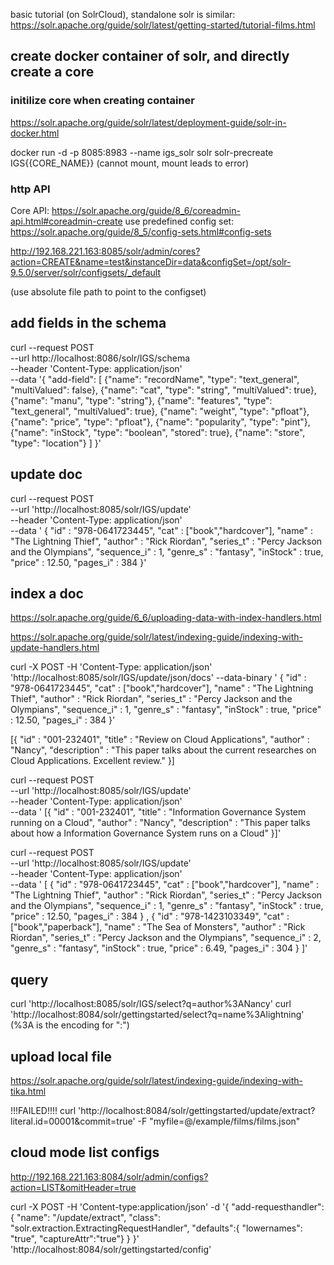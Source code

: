  basic tutorial (on SolrCloud), standalone solr is similar:
 https://solr.apache.org/guide/solr/latest/getting-started/tutorial-films.html
 ## create docker container of solr, and directly create a core
 ### initilize core when creating container
 https://solr.apache.org/guide/solr/latest/deployment-guide/solr-in-docker.html  

 docker run -d  -p 8085:8983 --name igs_solr solr solr-precreate IGS{{CORE_NAME}}
 (cannot mount, mount leads to error)

### http API
Core API:
https://solr.apache.org/guide/8_6/coreadmin-api.html#coreadmin-create
use predefined config set:
https://solr.apache.org/guide/8_5/config-sets.html#config-sets

http://192.168.221.163:8085/solr/admin/cores?action=CREATE&name=test&instanceDir=data&configSet=/opt/solr-9.5.0/server/solr/configsets/_default

(use absolute file path to point to the configset)

 ## add fields in the schema
 curl --request POST \
  --url http://localhost:8086/solr/IGS/schema \
  --header 'Content-Type: application/json' \
  --data '{
  "add-field": [
    {"name": "recordName", "type": "text_general", "multiValued": false},
    {"name": "cat", "type": "string", "multiValued": true},
    {"name": "manu", "type": "string"},
    {"name": "features", "type": "text_general", "multiValued": true},
    {"name": "weight", "type": "pfloat"},
    {"name": "price", "type": "pfloat"},
    {"name": "popularity", "type": "pint"},
    {"name": "inStock", "type": "boolean", "stored": true},
    {"name": "store", "type": "location"}
  ]
}'

## update doc
curl --request POST \
--url 'http://localhost:8085/solr/IGS/update' \
  --header 'Content-Type: application/json' \
  --data '  {
    "id" : "978-0641723445",
    "cat" : ["book","hardcover"],
    "name" : "The Lightning Thief",
    "author" : "Rick Riordan",
    "series_t" : "Percy Jackson and the Olympians",
    "sequence_i" : 1,
    "genre_s" : "fantasy",
    "inStock" : true,
    "price" : 12.50,
    "pages_i" : 384
  }'

## index a doc
https://solr.apache.org/guide/6_6/uploading-data-with-index-handlers.html

https://solr.apache.org/guide/solr/latest/indexing-guide/indexing-with-update-handlers.html

curl -X POST -H 'Content-Type: application/json' 'http://localhost:8085/solr/IGS/update/json/docs' --data-binary '
{
    "id" : "978-0641723445",
    "cat" : ["book","hardcover"],
    "name" : "The Lightning Thief",
    "author" : "Rick Riordan",
    "series_t" : "Percy Jackson and the Olympians",
    "sequence_i" : 1,
    "genre_s" : "fantasy",
    "inStock" : true,
    "price" : 12.50,
    "pages_i" : 384
}'

[{
    "id" : "001-232401",
    "title" : "Review on Cloud Applications",
    "author" : "Nancy",
    "description" : "This paper talks about the current researches on Cloud Applications. Excellent review."
  }]

curl --request POST \
  --url 'http://localhost:8085/solr/IGS/update' \
  --header 'Content-Type: application/json' \
  --data '  [{
    "id" : "001-232401",
    "title" : "Information Governance System running on a Cloud",
    "author" : "Nancy",
    "description" : "This paper talks about how a Information Governance System runs on a Cloud"
  }]'

curl --request POST \
  --url 'http://localhost:8085/solr/IGS/update' \
  --header 'Content-Type: application/json' \
  --data '  [
  {
    "id" : "978-0641723445",
    "cat" : ["book","hardcover"],
    "name" : "The Lightning Thief",
    "author" : "Rick Riordan",
    "series_t" : "Percy Jackson and the Olympians",
    "sequence_i" : 1,
    "genre_s" : "fantasy",
    "inStock" : true,
    "price" : 12.50,
    "pages_i" : 384
  }
,
  {
    "id" : "978-1423103349",
    "cat" : ["book","paperback"],
    "name" : "The Sea of Monsters",
    "author" : "Rick Riordan",
    "series_t" : "Percy Jackson and the Olympians",
    "sequence_i" : 2,
    "genre_s" : "fantasy",
    "inStock" : true,
    "price" : 6.49,
    "pages_i" : 304
  }
]'
## query

curl 'http://localhost:8085/solr/IGS/select?q=author%3ANancy' 
curl 'http://localhost:8084/solr/gettingstarted/select?q=name%3Alightning'
(%3A is the encoding for ":")
## upload local file
https://solr.apache.org/guide/solr/latest/indexing-guide/indexing-with-tika.html

!!!FAILED!!!!
curl 'http://localhost:8084/solr/gettingstarted/update/extract?literal.id=00001&commit=true' -F "myfile=@/example/films/films.json"

## cloud mode list configs
http://192.168.221.163:8084/solr/admin/configs?action=LIST&omitHeader=true

curl -X POST -H 'Content-type:application/json' -d '{
  "add-requesthandler": {
    "name": "/update/extract",
    "class": "solr.extraction.ExtractingRequestHandler",
    "defaults":{ "lowernames": "true", "captureAttr":"true"}
  }
}' 'http://localhost:8084/solr/gettingstarted/config'